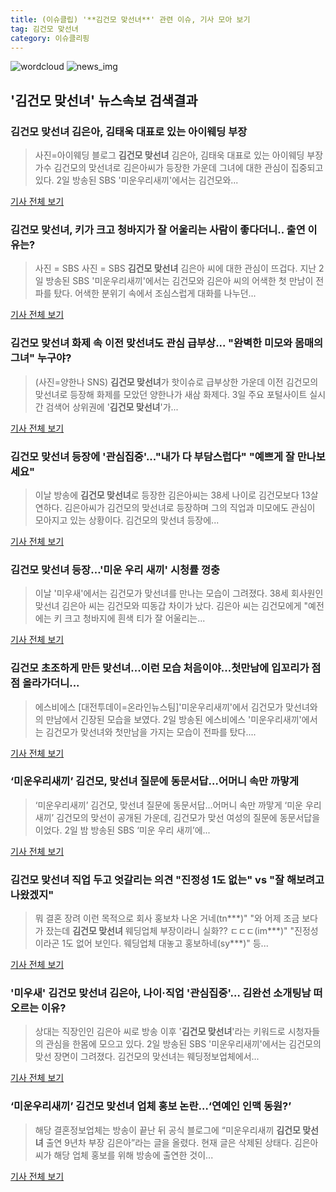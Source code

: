 ```yaml
---
title: (이슈클립) '**김건모 맞선녀**' 관련 이슈, 기사 모아 보기
tag: 김건모 맞선녀
category: 이슈클리핑
---
```

![wordcloud](https://s3.ap-northeast-2.amazonaws.com/lyrics101-wordcloud/2018-09-03-1535940093.png)
![news_img](https://user-images.githubusercontent.com/42597476/44507050-1206f400-a6e4-11e8-8d98-7ffbfebb353f.png)
## **'**김건모 맞선녀**'** 뉴스속보 검색결과
### **김건모 맞선녀** 김은아, 김태욱 대표로 있는 아이웨딩 부장

>사진=아이웨딩 블로그 **김건모 맞선녀** 김은아, 김태욱 대표로 있는 아이웨딩 부장 가수 김건모의 맞선녀로 김은아씨가 등장한 가운데 그녀에 대한 관심이 집중되고 있다. 2일 방송된 SBS '미운우리새끼'에서는 김건모와...

<a href="http://news20.busan.com/controller/newsController.jsp?newsId=20180903000022" target="_blank">기사 전체 보기</a>

### **김건모 맞선녀**, 키가 크고 청바지가 잘 어울리는 사람이 좋다더니.. 출연 이유는?

>사진 = SBS 사진 = SBS **김건모 맞선녀** 김은아 씨에 대한 관심이 뜨겁다. 지난 2일 방송된 SBS '미운우리새끼'에서는 김건모와 김은아 씨의 어색한 첫 만남이 전파를 탔다. 어색한 분위기 속에서 조심스럽게 대화를 나누던...

<a href="http://www.sjbnews.com/news/articleView.html?idxno=617177" target="_blank">기사 전체 보기</a>

### **김건모 맞선녀** 화제 속 이전 맞선녀도 관심 급부상... "완벽한 미모와 몸매의 그녀" 누구야?

>(사진=양한나 SNS) **김건모 맞선녀**가 핫이슈로 급부상한 가운데 이전 김건모의 맞선녀로 등장해 화제를 모았던 양한나가 새삼 화제다. 3일 주요 포털사이트 실시간 검색어 상위권에 '**김건모 맞선녀**'가...

<a href="http://www.siminilbo.co.kr/news/articleView.html?idxno=578105" target="_blank">기사 전체 보기</a>

### **김건모 맞선녀** 등장에 '관심집중'..."내가 다 부담스럽다" "예쁘게 잘 만나보세요"

>이날 방송에 **김건모 맞선녀**로 등장한 김은아씨는 38세 나이로 김건모보다 13살 연하다. 김은아씨가 김건모의 맞선녀로 등장하며 그의 직업과 미모에도 관심이 모아지고 있는 상황이다. 김건모의 맞선녀 등장에...

<a href="http://daily.hankooki.com/lpage/entv/201809/dh20180903091919139020.htm" target="_blank">기사 전체 보기</a>

### **김건모 맞선녀** 등장…'미운 우리 새끼' 시청률 껑충

>이날 '미우새'에서는 김건모가 맞선녀를 만나는 모습이 그려졌다. 38세 회사원인 맞선녀 김은아 씨는 김건모와 띠동갑 차이가 났다. 김은아 씨는 김건모에게 "예전에는 키 크고 청바지에 흰색 티가 잘 어울리는...

<a href="http://www.dailian.co.kr/news/view/736747/?sc=naver" target="_blank">기사 전체 보기</a>

### 김건모 초조하게 만든 맞선녀...이런 모습 처음이야...첫만남에 입꼬리가 점점 올라가더니...

>에스비에스 [대전투데이=온라인뉴스팀]'미운우리새끼'에서 김건모가 맞선녀와의 만남에서 긴장된 모습을 보였다. 2일 방송된 에스비에스 '미운우리새끼'에서는 김건모가 맞선녀와 첫만남을 가지는 모습이 전파를 탔다....

<a href="http://www.daejeontoday.com/news/articleView.html?idxno=511391" target="_blank">기사 전체 보기</a>

### ‘미운우리새끼’ 김건모, 맞선녀 질문에 동문서답…어머니 속만 까맣게

>‘미운우리새끼’ 김건모, 맞선녀 질문에 동문서답…어머니 속만 까맣게 ‘미운 우리 새끼’ 김건모의 맞선이 공개된 가운데, 김건모가 맞선 여성의 질문에 동문서답을 이었다. 2일 밤 방송된 SBS ‘미운 우리 새끼’에...

<a href="http://www.viva100.com/main/view.php?key=20180903010000528" target="_blank">기사 전체 보기</a>

### **김건모 맞선녀** 직업 두고 엇갈리는 의견 "진정성 1도 없는" vs "잘 해보려고 나왔겠지"

>뭐 결혼 장려 이런 목적으로 회사 홍보차 나온 거네(tn***)" "와 어제 조금 보다가 잤는데 **김건모 맞선녀** 웨딩업체 부장이라니 실화?? ㄷㄷㄷ(im***)" "진정성이라곤 1도 없어 보인다. 웨딩업체 대놓고 홍보하네(sy***)" 등...

<a href="http://www.ajunews.com/view/20180903102831920" target="_blank">기사 전체 보기</a>

### '미우새' **김건모 맞선녀** 김은아, 나이·직업 '관심집중'… 김완선 소개팅남 떠오르는 이유?

>상대는 직장인인 김은아 씨로 방송 이후 '**김건모 맞선녀**'라는 키워드로 시청자들의 관심을 한몸에 모으고 있다. 2일 방송된 SBS '미운우리새끼'에서는 김건모의 맞선 장면이 그려졌다. 김건모의 맞선녀는 웨딩정보업체에서...

<a href="http://www.updownnews.co.kr/news/articleView.html?idxno=96521" target="_blank">기사 전체 보기</a>

### ‘미운우리새끼’ **김건모 맞선녀** 업체 홍보 논란…‘연예인 인맥 동원?’

>해당 결혼정보업체는 방송이 끝난 뒤 공식 블로그에 “미운우리새끼 **김건모 맞선녀** 출연 9년차 부장 김은아”라는 글을 올렸다. 현재 글은 삭제된 상태다. 김은아씨가 해당 업체 홍보를 위해 방송에 출연한 것이...

<a href="http://sports.khan.co.kr/news/sk_index.html?art_id=201809031049013&sec_id=540201&pt=nv" target="_blank">기사 전체 보기</a>


